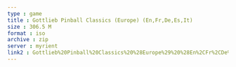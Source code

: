```yaml
---
type : game
title : Gottlieb Pinball Classics (Europe) (En,Fr,De,Es,It)
size : 306.5 M
format : iso
archive : zip
server : myrient
link2 : Gottlieb%20Pinball%20Classics%20%28Europe%29%20%28En%2CFr%2CDe%2CEs%2CIt%29
---
```

